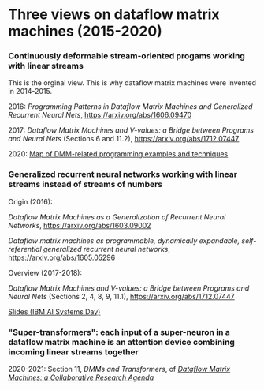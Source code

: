 # Three views on dataflow matrix machines (2015-2020)

### Continuously deformable stream-oriented progams working with linear streams
  
This is the orginal view. This is why dataflow matrix machines were invented in 2014-2015.

2016: _Programming Patterns in Dataflow Matrix Machines and Generalized Recurrent Neural Nets_, https://arxiv.org/abs/1606.09470

2017: _Dataflow Matrix Machines and V-values: a Bridge between Programs and Neural Nets_ (Sections 6 and 11.2), https://arxiv.org/abs/1712.07447

2020: [Map of DMM-related programming examples and techniques](https://github.com/anhinga/2020-notes/tree/master/programming-overview)

### Generalized recurrent neural networks working with linear streams instead of streams of numbers

Origin (2016):

_Dataflow Matrix Machines as a Generalization of Recurrent Neural Networks_, https://arxiv.org/abs/1603.09002

_Dataflow matrix machines as programmable, dynamically expandable, self-referential generalized recurrent neural networks_, https://arxiv.org/abs/1605.05296

Overview (2017-2018):

_Dataflow Matrix Machines and V-values: a Bridge between Programs and Neural Nets_ (Sections 2, 4, 8, 9, 11.1), https://arxiv.org/abs/1712.07447

[Slides (IBM AI Systems Day)](https://researcher.watson.ibm.com/researcher/files/us-lmandel/aisys18-bukatin.pdf)

### "Super-transformers": each input of a super-neuron in a dataflow matrix machine is an attention device combining incoming linear streams together

2020-2021: Section 11, _DMMs and Transformers_, of [_Dataflow Matrix Machines: a Collaborative Research Agenda_](https://www.cs.brandeis.edu/~bukatin/dmm-collaborative-research-agenda.pdf)
